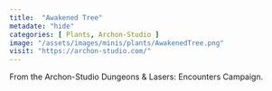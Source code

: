 ```yaml
---
title:  "Awakened Tree"
metadate: "hide"
categories: [ Plants, Archon-Studio ]
image: "/assets/images/minis/plants/AwakenedTree.png"
visit: "https://archon-studio.com/"
---
```

From the Archon-Studio Dungeons & Lasers: Encounters Campaign.